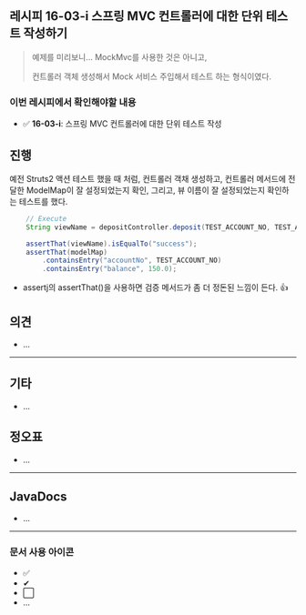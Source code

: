 ## 레시피 16-03-i 스프링 MVC 컨트롤러에 대한 단위 테스트 작성하기

> 예제를 미리보니... MockMvc를 사용한 것은 아니고, 
>
> 컨트롤러 객체 생성해서 Mock 서비스 주입해서 테스트 하는 형식이였다.

### 이번 레시피에서 확인해야할  내용

* ✅ **16-03-i**: 스프링 MVC 컨트롤러에 대한 단위 테스트 작성

  



## 진행

예전 Struts2 액션 테스트 했을 때 처럼, 컨트롤러 객채 생성하고, 컨트롤러 메서드에 전달한 ModelMap이 잘 설정되었는지 확인, 그리고, 뷰 이름이 잘 설정되었는지 확인하는 테스트를 했다.

```java
    // Execute
    String viewName = depositController.deposit(TEST_ACCOUNT_NO, TEST_AMOUNT, modelMap);

    assertThat(viewName).isEqualTo("success");
    assertThat(modelMap)
        .containsEntry("accountNo", TEST_ACCOUNT_NO)
        .containsEntry("balance", 150.0);
```

* assertj의 assertThat()을 사용하면 검증 메서드가 좀 더 정돈된 느낌이 든다. 👍



## 의견

* ...




---

## 기타

* ...





## 정오표

* ...
  


---

## JavaDocs

* ...



---

### 문서 사용 아이콘

* ✅
* ✔
* ⬜
* ...

